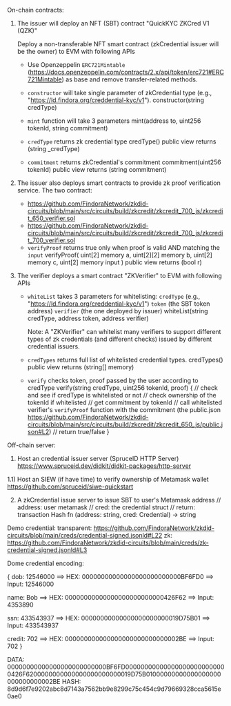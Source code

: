 
On-chain contracts:

1) The issuer will deploy an NFT (SBT) contract "QuickKYC ZKCred V1 (QZK)"

   Deploy a non-transferable NFT smart contract (zkCredential issuer will be the owner) to EVM with following APIs
    - Use Openzeppelin `ERC721Mintable` (https://docs.openzeppelin.com/contracts/2.x/api/token/erc721#ERC721Mintable)
      as base and remove transfer-related methods.

    - `constructor` will take single parameter of zkCredential type (e.g., "https://ld.findora.org/creddential-kyc/v1").
      constructor(string credType)

    - `mint` function will take 3 parameters
      mint(address to, uint256 tokenId, string commitment)

    - `credType` returns zk credential type
      credType() public view returns (string _credType)

    - `commitment` returns zkCredential's commitment
      commitment(uint256 tokenId) public view returns (string commitment)


2) The issuer also deploys smart contracts to provide zk proof verification service.
   The two contract:
     - https://github.com/FindoraNetwork/zkdid-circuits/blob/main/src/circuits/build/zkcredit/zkcredit_700_js/zkcredit_650_verifier.sol
     - https://github.com/FindoraNetwork/zkdid-circuits/blob/main/src/circuits/build/zkcredit/zkcredit_700_js/zkcredit_700_verifier.sol
     - `verifyProof` returns true only when proof is valid AND matching the `input`
       verifyProof(
            uint[2] memory a,
            uint[2][2] memory b,
            uint[2] memory c,
            uint[2] memory input
        ) public view returns (bool r)


3) The verifier deploys a smart contract "ZKVerifier" to EVM with following APIs
    - `whiteList` takes 3 parameters for whitelisting:
      `credType` (e.g., "https://ld.findora.org/creddential-kyc/v1")
      `token` (the SBT token address)
      `verifier` (the one deployed by issuer)
      whiteList(string credType, address token, address verifier)

      Note: A "ZKVerifier" can whitelist many verifiers to support different types of zk credentials (and different checks) issued by different credential issuers.

    - `credTypes` returns full list of whitelisted credential types.
      credTypes() public view returns (string[] memory)

    - `verify` checks token, proof passed by the user according to credType
      verify(string credType, uint256 tokenId, proof) {
         // check and see if credType is whitelisted or not
         // check ownership of the tokenId if whitelisted
         // get commitment by tokenId
         // call whitelisted verifier's `verifyProof` function with the commitment (the public.json https://github.com/FindoraNetwork/zkdid-circuits/blob/main/src/circuits/build/zkcredit/zkcredit_650_js/public.json#L2)
         // return true/false
    }


Off-chain server:

1) Host an credential issuer server (SpruceID HTTP Server)
   https://www.spruceid.dev/didkit/didkit-packages/http-server

  1.1) Host an SIEW (if have time) to verify ownership of Metamask wallet
     https://github.com/spruceid/siwe-quickstart

2) A zkCredential issue server to issue SBT to user's Metamask address
   // address: user metamask
   // cred: the credential struct
   // return: transaction Hash
   fn (address: string, cred: Credential) -> string




Demo credential:
transparent: https://github.com/FindoraNetwork/zkdid-circuits/blob/main/creds/credential-signed.jsonld#L22
zk: https://github.com/FindoraNetwork/zkdid-circuits/blob/main/creds/zk-credential-signed.jsonld#L3


Dome credential encoding:

{
  dob:    12546000  ==> HEX:   00000000000000000000000000BF6FD0
                    ==> Input: 12546000

  name:   Bob       ==> HEX:   00000000000000000000000000426F62
                    ==> Input: 4353890

  ssn:    433543937 ==> HEX:   00000000000000000000000019D75B01
                    ==> Input: 433543937

  credit: 702       ==> HEX:   000000000000000000000000000002BE
                    ==> Input: 702
}

DATA: 00000000000000000000000000BF6FD000000000000000000000000000426F6200000000000000000000000019D75B01000000000000000000000000000002BE
HASH: 8d9d6f7e9202abc8d7143a7562bb9e8299c75c454c9d79669328cca5615e0ae0
